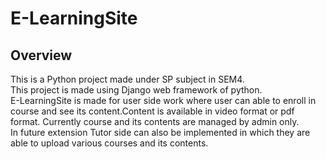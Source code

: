 # E-LearningSite

<h2>Overview</h2>
This is a Python project made under SP subject in SEM4.<br/>
This project is made using Django web framework of python.<br/>
E-LearningSite is made for user side work where user can able to enroll in course and see its content.Content is available in video format or pdf format. Currently course and its contents are managed by admin only.<br/>
In future extension Tutor side can also be implemented in which they are able to upload various courses and its contents.

